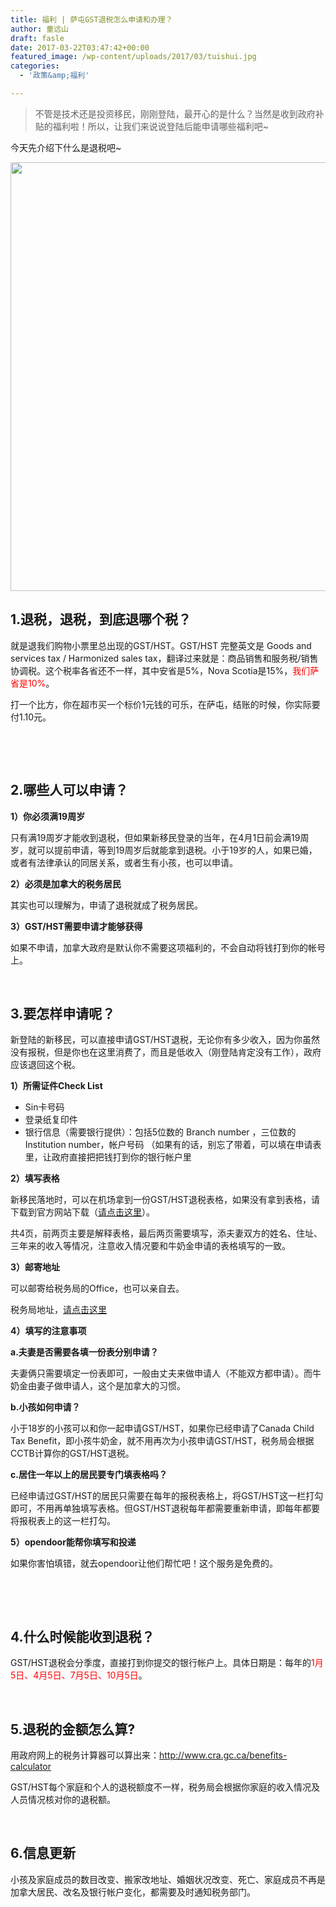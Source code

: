 ```yaml
---
title: 福利 | 萨屯GST退税怎么申请和办理？
author: 童远山
draft: fasle
date: 2017-03-22T03:47:42+00:00
featured_image: /wp-content/uploads/2017/03/tuishui.jpg
categories:
  - '政策&amp;福利'

---
```

> 不管是技术还是投资移民，刚刚登陆，最开心的是什么？当然是收到政府补贴的福利啦！所以，让我们来说说登陆后能申请哪些福利吧~

今天先介绍下什么是退税吧~

<img decoding="async" loading="lazy" class="alignleft size-full wp-image-1238" src="http://52sask.com/wp-content/uploads/2017/03/tuishui.jpg" alt="" width="1024" height="686" srcset="http://192.168.2.100:800/wp-content/uploads/2017/03/tuishui.jpg 1024w, http://192.168.2.100:800/wp-content/uploads/2017/03/tuishui-300x201.jpg 300w" sizes="(max-width: 1024px) 100vw, 1024px" /> 

## 1.退税，退税，到底退哪个税？

就是退我们购物小票里总出现的GST/HST。GST/HST 完整英文是 Goods and services tax / Harmonized sales tax，翻译过来就是：商品销售和服务税/销售协调税。这个税率各省还不一样，其中安省是5%，Nova Scotia是15%，<span style="color: #ff0000;">我们萨省是10%</span>。

打一个比方，你在超市买一个标价1元钱的可乐，在萨屯，结账的时候，你实际要付1.10元。

&nbsp;

&nbsp;

## 2.哪些人可以申请？

**1）你必须满19周岁**

只有满19周岁才能收到退税，但如果新移民登录的当年，在4月1日前会满19周岁，就可以提前申请，等到19周岁后就能拿到退税。小于19岁的人，如果已婚，或者有法律承认的同居关系，或者生有小孩，也可以申请。

**2）必须是加拿大的税务居民**

其实也可以理解为，申请了退税就成了税务居民。

**3）GST/HST需要申请才能够获得**

如果不申请，加拿大政府是默认你不需要这项福利的，不会自动将钱打到你的帐号上。

&nbsp;

## **3.要怎样申请呢？**

新登陆的新移民，可以直接申请GST/HST退税，无论你有多少收入，因为你虽然没有报税，但是你也在这里消费了，而且是低收入（刚登陆肯定没有工作），政府应该退回这个税。

**1）所需证件Check List**

  * Sin卡号码
  * 登录纸复印件
  * 银行信息（需要银行提供）：包括5位数的 Branch number ，三位数的 Institution number，帐户号码 （如果有的话，别忘了带着，可以填在申请表里，让政府直接把把钱打到你的银行帐户里

**2）填写表格**

新移民落地时，可以在机场拿到一份GST/HST退税表格，如果没有拿到表格，请下载到官方网站下载（<a href="http://www.cra-arc.gc.ca/E/pbg/gf/rc151/" target="_blank">请点击这里</a>）。

共4页，前两页主要是解释表格，最后两页需要填写，添夫妻双方的姓名、住址、三年来的收入等情况，注意收入情况要和牛奶金申请的表格填写的一致。

**3）邮寄地址**

可以邮寄给税务局的Office，也可以亲自去。

税务局地址，[请点击这里][1]

**4）填写的注意事项**

**a.夫妻是否需要各填一份表分别申请？**

夫妻俩只需要填定一份表即可，一般由丈夫来做申请人（不能双方都申请）。而牛奶金由妻子做申请人，这个是加拿大的习惯。

**b.小孩如何申请？**

小于18岁的小孩可以和你一起申请GST/HST，如果你已经申请了Canada Child Tax Benefit，即小孩牛奶金，就不用再次为小孩申请GST/HST，税务局会根据CCTB计算你的GST/HST退税。

**c.居住一年以上的居民要专门填表格吗？**

已经申请过GST/HST的居民只需要在每年的报税表格上，将GST/HST这一栏打勾即可，不用再单独填写表格。但GST/HST退税每年都需要重新申请，即每年都要将报税表上的这一栏打勾。

**5）opendoor能帮你填写和投递**

如果你害怕填错，就去opendoor让他们帮忙吧！这个服务是免费的。

&nbsp;

&nbsp;

## **4.什么时候能收到退税？**

GST/HST退税会分季度，直接打到你提交的银行帐户上。具体日期是：每年的<span style="color: #ff0000;">1月5日、4月5日、7月5日、10月5日</span>。

&nbsp;

## **5.退税的金额怎么算?**

用政府网上的税务计算器可以算出来：<http://www.cra.gc.ca/benefits-calculator>

GST/HST每个家庭和个人的退税额度不一样，税务局会根据你家庭的收入情况及人员情况核对你的退税额。

&nbsp;

## **6.信息更新**

小孩及家庭成员的数目改变、搬家改地址、婚姻状况改变、死亡、家庭成员不再是加拿大居民、改名及银行帐户变化，都需要及时通知税务部门。

 [1]: http://settlement.org/sys/link_redirect.asp？link=http://www.cra-arc.gc.ca/cntct/prv/on-eng.html